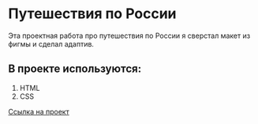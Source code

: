 # Путешествия по России

Эта проектная работа про путешествия по России я сверстал макет из фигмы и сделал адаптив.

## В проекте используются:

1. HTML
2. CSS

[Ссылка на проект](https://dmitriyledovskih.github.io/russian-travel/)
